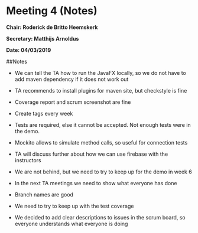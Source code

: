 # Meeting 4 (Notes)

**Chair: Roderick de Britto Heemskerk**

**Secretary: Matthijs Arnoldus**

**Date: 04/03/2019**


##Notes
- We can tell the TA how to run the JavaFX locally, so we do not have to add maven dependency if it does not work out

- TA recommends to install plugins for maven site, but checkstyle is fine

- Coverage report and scrum screenshot are fine

- Create tags every week

- Tests are required, else it cannot be accepted. Not enough tests were in the demo.

- Mockito allows to simulate method calls, so useful for connection tests

- TA will discuss further about how we can use firebase with the instructors

- We are not behind, but we need to try to keep up for the demo in week 6

- In the next TA meetings we need to show what everyone has done

- Branch names are good

- We need to try to keep up with the test coverage

- We decided to add clear descriptions to issues in the scrum board, so everyone understands what everyone is doing



